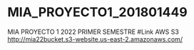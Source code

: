 # MIA_PROYECTO1_201801449
MIA PROYECTO 1 2022 PRIMER SEMESTRE
#Link AWS S3 http://mia22bucket.s3-website.us-east-2.amazonaws.com/
